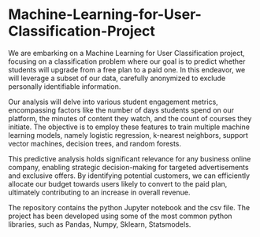 # Machine-Learning-for-User-Classification-Project

We are embarking on a Machine Learning for User Classification project, focusing on a classification problem where our goal is to predict whether students will upgrade from a free plan to a paid one. In this endeavor, we will leverage a subset of our data, carefully anonymized to exclude personally identifiable information.

Our analysis will delve into various student engagement metrics, encompassing factors like the number of days students spend on our platform, the minutes of content they watch, and the count of courses they initiate. The objective is to employ these features to train multiple machine learning models, namely logistic regression, k-nearest neighbors, support vector machines, decision trees, and random forests.

This predictive analysis holds significant relevance for any business online company, enabling strategic decision-making for targeted advertisements and exclusive offers. By identifying potential customers, we can efficiently allocate our budget towards users likely to convert to the paid plan, ultimately contributing to an increase in overall revenue.

The repository contains the python Jupyter notebook and the csv file. The project has been developed using some of the most common python libraries, such as Pandas, Numpy, Sklearn, Statsmodels.
